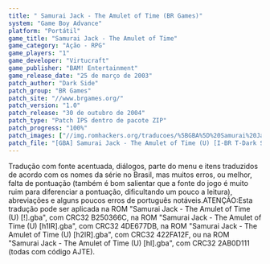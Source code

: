 ```yaml
---
title: " Samurai Jack - The Amulet of Time (BR Games)"
system: "Game Boy Advance"
platform: "Portátil"
game_title: "Samurai Jack - The Amulet of Time"
game_category: "Ação - RPG"
game_players: "1"
game_developer: "Virtucraft"
game_publisher: "BAM! Entertainment"
game_release_date: "25 de março de 2003"
patch_author: "Dark Side"
patch_group: "BR Games"
patch_site: "//www.brgames.org/"
patch_version: "1.0"
patch_release: "30 de outubro de 2004"
patch_type: "Patch IPS dentro de pacote ZIP"
patch_progress: "100%"
patch_images: ["//img.romhackers.org/traducoes/%5BGBA%5D%20Samurai%20Jack%20-%20The%20Amulet%20of%20Time%20-%20BR%20Games%20-%201.png","//img.romhackers.org/traducoes/%5BGBA%5D%20Samurai%20Jack%20-%20The%20Amulet%20of%20Time%20-%20BR%20Games%20-%202.png","//img.romhackers.org/traducoes/%5BGBA%5D%20Samurai%20Jack%20-%20The%20Amulet%20of%20Time%20-%20BR%20Games%20-%203.png"]
patch_file: "[GBA] Samurai Jack - The Amulet of Time (U) [I-BR T-Dark Side G-BR Games V-1.0 P-100% A-2004].zip"
---
```

Tradução com fonte acentuada, diálogos, parte do menu e itens traduzidos de acordo com os nomes da série no Brasil, mas muitos erros, ou melhor, falta de pontuação (também é bom salientar que a fonte do jogo é muito ruim para diferenciar a pontuação, dificultando um pouco a leitura), abreviações e alguns poucos erros de português notáveis.ATENÇÃO:Esta tradução pode ser aplicada na ROM "Samurai Jack - The Amulet of Time (U) [!].gba", com CRC32 B250366C, na ROM "Samurai Jack - The Amulet of Time (U) [h1IR].gba", com CRC32 4DE677DB, na ROM "Samurai Jack - The Amulet of Time (U) [h2IR].gba", com CRC32 422FA12F, ou na ROM "Samurai Jack - The Amulet of Time (U) [hI].gba", com CRC32 2AB0D111 (todas com código AJTE).